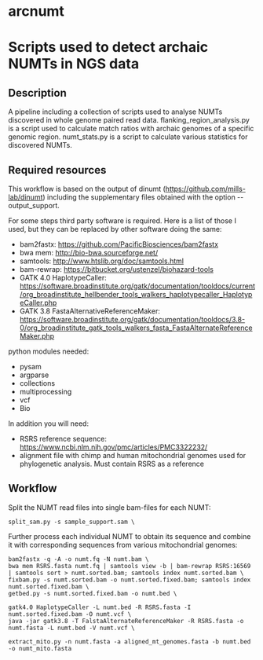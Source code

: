 # arcnumt
Scripts used to detect archaic NUMTs in NGS data
================================================

Description
-----------

A pipeline including a collection of scripts used to analyse NUMTs discovered in whole genome paired read data.
flanking_region_analysis.py is a script used to calculate match ratios with archaic genomes of a specific genomic region.
numt_stats.py is a script to calculate various statistics for discovered NUMTs.

Required resources
------------------

This workflow is based on the output of dinumt (https://github.com/mills-lab/dinumt) including the supplementary files obtained with the option --output_support.

For some steps third party software is required. Here is a list of those I used, but they can be replaced by other software doing the same:
* bam2fastx: https://github.com/PacificBiosciences/bam2fastx
* bwa mem: http://bio-bwa.sourceforge.net/
* samtools: http://www.htslib.org/doc/samtools.html
* bam-rewrap: https://bitbucket.org/ustenzel/biohazard-tools
* GATK 4.0 HaplotypeCaller: https://software.broadinstitute.org/gatk/documentation/tooldocs/current/org_broadinstitute_hellbender_tools_walkers_haplotypecaller_HaplotypeCaller.php
* GATK 3.8 FastaAlternativeReferenceMaker: https://software.broadinstitute.org/gatk/documentation/tooldocs/3.8-0/org_broadinstitute_gatk_tools_walkers_fasta_FastaAlternateReferenceMaker.php


python modules needed:
* pysam
* argparse
* collections
* multiprocessing
* vcf
* Bio


In addition you will need:
* RSRS reference sequence: https://www.ncbi.nlm.nih.gov/pmc/articles/PMC3322232/
* alignment file with chimp and human mitochondrial genomes used for phylogenetic analysis. Must contain RSRS as a reference

Workflow
--------
Split the NUMT read files into single bam-files for each NUMT:
~~~
split_sam.py -s sample_support.sam \
~~~
Further process each individual NUMT to obtain its sequence and combine it with corresponding sequences from various mitochondrial genomes:
~~~
bam2fastx -q -A -o numt.fq -N numt.bam \
bwa mem RSRS.fasta numt.fq | samtools view -b | bam-rewrap RSRS:16569 | samtools sort > numt.sorted.bam; samtools index numt.sorted.bam \
fixbam.py -s numt.sorted.bam -o numt.sorted.fixed.bam; samtools index numt.sorted.fixed.bam \
getbed.py -s numt.sorted.fixed.bam -o numt.bed \

gatk4.0 HaplotypeCaller -L numt.bed -R RSRS.fasta -I numt.sorted.fixed.bam -O numt.vcf \
java -jar gatk3.8 -T FalstaAlternateReferenceMaker -R RSRS.fasta -o numt.fasta -L numt.bed -V numt.vcf \

extract_mito.py -n numt.fasta -a aligned_mt_genomes.fasta -b numt.bed -o numt_mito.fasta
~~~


